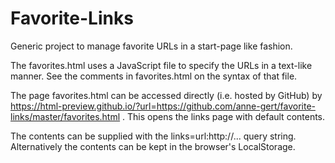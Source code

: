 ﻿Favorite-Links
==============

Generic project to manage favorite URLs in a start-page like fashion.

The favorites.html uses a JavaScript file to specify the URLs in a text-like
manner. See the comments in favorites.html on the syntax of that file.

The page favorites.html can be accessed directly (i.e. hosted by GitHub) by
https://html-preview.github.io/?url=https://github.com/anne-gert/favorite-links/master/favorites.html
. This opens the links page with default contents.

The contents can be supplied with the links=url:http://... query string.
Alternatively the contents can be kept in the browser's LocalStorage.

